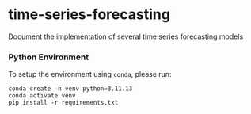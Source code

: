 # time-series-forecasting
Document the implementation of several time series forecasting models


### Python Environment
To setup the environment using `conda`, please run: 
```
conda create -n venv python=3.11.13
conda activate venv
pip install -r requirements.txt
```
